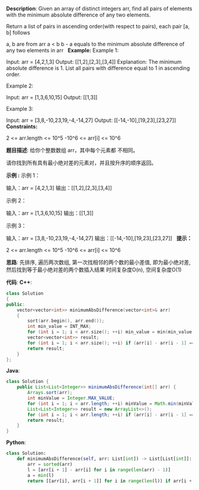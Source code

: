 __Description__:
Given an array of distinct integers arr, find all pairs of elements with the minimum absolute difference of any two elements. 

Return a list of pairs in ascending order(with respect to pairs), each pair [a, b] follows

a, b are from arr
a < b
b - a equals to the minimum absolute difference of any two elements in arr
 
__Example:__
Example 1:

Input: arr = [4,2,1,3]
Output: [[1,2],[2,3],[3,4]]
Explanation: The minimum absolute difference is 1. List all pairs with difference equal to 1 in ascending order.

Example 2:

Input: arr = [1,3,6,10,15]
Output: [[1,3]]

Example 3:

Input: arr = [3,8,-10,23,19,-4,-14,27]
Output: [[-14,-10],[19,23],[23,27]]
 
__Constraints:__

2 <= arr.length <= 10^5
-10^6 <= arr[i] <= 10^6

__题目描述__:
给你个整数数组 arr，其中每个元素都 不相同。

请你找到所有具有最小绝对差的元素对，并且按升序的顺序返回。

__示例 :__
示例 1：

输入：arr = [4,2,1,3]
输出：[[1,2],[2,3],[3,4]]

示例 2：

输入：arr = [1,3,6,10,15]
输出：[[1,3]]

示例 3：

输入：arr = [3,8,-10,23,19,-4,-14,27]
输出：[[-14,-10],[19,23],[23,27]]
 
__提示：__

2 <= arr.length <= 10^5
-10^6 <= arr[i] <= 10^6

__思路__:
先排序, 遍历两次数组, 第一次找相邻的两个数的最小差值, 即为最小绝对差, 然后找到等于最小绝对差的两个数插入结果
时间复杂度O(n), 空间复杂度O(1)

__代码__:
__C++__:
```C++
class Solution 
{
public:
    vector<vector<int>> minimumAbsDifference(vector<int>& arr) 
    {
        sort(arr.begin(), arr.end());
        int min_value = INT_MAX;
        for (int i = 1; i < arr.size(); ++i) min_value = min(min_value, arr[i] - arr[i - 1]);
        vector<vector<int>> result;
        for (int i = 1; i < arr.size(); ++i) if (arr[i] - arr[i - 1] == min_value) result.push_back({arr[i - 1], arr[i]});
        return result;
    }
};
```

__Java__:
```Java
class Solution {
    public List<List<Integer>> minimumAbsDifference(int[] arr) {
        Arrays.sort(arr);
        int minValue = Integer.MAX_VALUE;
        for (int i = 1; i < arr.length; ++i) minValue = Math.min(minValue, arr[i] - arr[i - 1]);
        List<List<Integer>> result = new ArrayList<>();
        for (int i = 1; i < arr.length; ++i) if (arr[i] - arr[i - 1] == minValue) result.add(Arrays.asList(arr[i - 1], arr[i]));
        return result;
    }
}
```

__Python__:
```Python
class Solution:
    def minimumAbsDifference(self, arr: List[int]) -> List[List[int]]:
        arr = sorted(arr)
        l = [arr[i + 1] - arr[i] for i in range(len(arr) - 1)]
        a = min(l)
        return [[arr[i], arr[i + 1]] for i in range(len(l)) if arr[i + 1] - arr[i] == a]
```